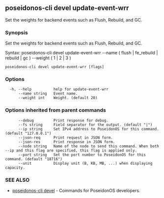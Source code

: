 ## poseidonos-cli devel update-event-wrr

Set the weights for backend events such as Flush, Rebuild, and GC.

### Synopsis


Set the weights for backend events such as Flush, Rebuild, and GC.

Syntax:
	poseidonos-cli devel update-event-wrr --name ( flush | fe_rebuild | rebuild | gc ) --weight ( 1 | 2 | 3 )
          

```
poseidonos-cli devel update-event-wrr [flags]
```

### Options

```
  -h, --help          help for update-event-wrr
      --name string   Event name.
      --weight int    Weight. (default 20)
```

### Options inherited from parent commands

```
      --debug         Print response for debug.
      --fs string     Field separator for the output. (default "|")
      --ip string     Set IPv4 address to PoseidonOS for this command. (default "127.0.0.1")
      --json-req      Print request in JSON form.
      --json-res      Print response in JSON form.
      --node string   Name of the node to send this command. When both --ip and this flag are specified, this flag is applied only.
      --port string   Set the port number to PoseidonOS for this command. (default "18716")
      --unit          Display unit (B, KB, MB, ...) when displaying capacity.
```

### SEE ALSO

* [poseidonos-cli devel](poseidonos-cli_devel.md)	 - Commands for PoseidonOS developers.

